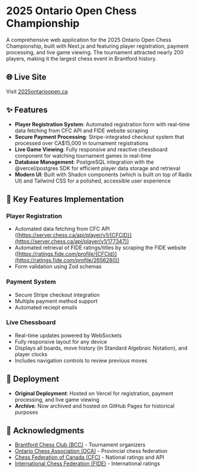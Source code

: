 # 2025 Ontario Open Chess Championship

A comprehensive web application for the 2025 Ontario Open Chess Championship, built with Next.js and featuring player registration, payment processing, and live game viewing. The tournament attracted nearly 200 players, making it the largest chess event in Brantford history.

## 🌐 Live Site

Visit [2025ontarioopen.ca](https://www.2025ontarioopen.ca)

## ✨ Features

- **Player Registration System**: Automated registration form with real-time data fetching from CFC API and FIDE website scraping
- **Secure Payment Processing**: Stripe-integrated checkout system that processed over CA$15,000 in tournament registrations
- **Live Game Viewing**: Fully responsive and reactive chessboard component for watching tournament games in real-time
- **Database Management**: PostgreSQL integration with the @vercel/postgres SDK for efficient player data storage and retrieval
- **Modern UI**: Built with Shadcn components (which is built on top of Radix UI) and Tailwind CSS for a polished, accessible user experience

## 🎯 Key Features Implementation

### Player Registration
- Automated data fetching from CFC API ([https://server.chess.ca/api/player/v1/{CFCID}](https://server.chess.ca/api/player/v1/177347))
- Automated retrieval of FIDE ratings/titles by scraping the FIDE website ([https://ratings.fide.com/profile/{CFCId}](https://ratings.fide.com/profile/2656280))
- Form validation using Zod schemas

### Payment System
- Secure Stripe checkout integration
- Multiple payment method support
- Automated reciept emails

### Live Chessboard
- Real-time updates powered by WebSockets
- Fully responsive layout for any device
- Displays all boards, move history (in Standard Algebraic Notation), and player clocks
- Includes navigation controls to review previous moves

## 🚀 Deployment

- **Original Deployment**: Hosted on Vercel for registration, payment processing, and live game viewing
- **Archive**: Now archived and hosted on GitHub Pages for historical purposes

## 🙏 Acknowledgments

- [Brantford Chess Club (BCC)](https://www.brantchess.ca) - Tournament organizers
- [Ontario Chess Association (OCA)](https://www.ontariochess.com/) - Provincial chess federation
- [Chess Federation of Canada (CFC)](https://www.chess.ca) - National ratings and API
- [International Chess Federation (FIDE)](https://www.fide.com/) - International ratings
